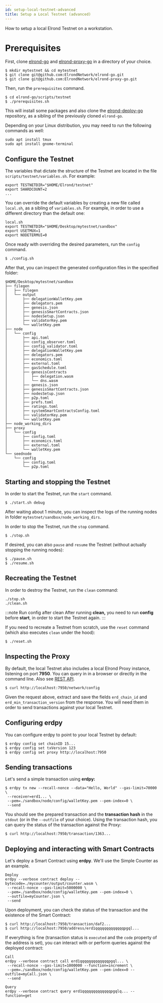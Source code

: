```yaml
---
id: setup-local-testnet-advanced
title: Setup a Local Testnet (advanced)
---
```


How to setup a local Elrond Testnet on a workstation.

# **Prerequisites**

First, clone [elrond-go](https://github.com/ElrondNetwork/elrond-go) and [elrond-proxy-go](https://github.com/ElrondNetwork/elrond-proxy-go) in a directory of your choice.



```
$ mkdir mytestnet && cd mytestnet
$ git clone git@github.com:ElrondNetwork/elrond-go.git
$ git clone git@github.com:ElrondNetwork/elrond-proxy-go.git
```

Then, run the `prerequisites` command.



```
$ cd elrond-go/scripts/testnet
$ ./prerequisites.sh
```

This will install some packages and also clone the [elrond-deploy-go](https://github.com/ElrondNetwork/elrond-deploy-go) repository, as a sibling of the previously cloned `elrond-go`.

Depending on your Linux distribution, you may need to run the following commands as well:



```
sudo apt install tmux
sudo apt install gnome-terminal
```

## **Configure the Testnet**

The variables that dictate the structure of the Testnet are located in the file `scripts/testnet/variables.sh`. For example:



```
export TESTNETDIR="$HOME/Elrond/testnet"
export SHARDCOUNT=2
...
```

You can override the default variables by creating a new file called `local.sh`, as a sibling of `variables.sh`. For example, in order to use a different directory than the default one:



```
local.sh
export TESTNETDIR="$HOME/Desktop/mytestnet/sandbox"
export USETMUX=1
export NODETERMUI=0
```

Once ready with overriding the desired parameters, run the `config` command.



```
$ ./config.sh
```

After that, you can inspect the generated configuration files in the specified folder:



```
$HOME/Desktop/mytestnet/sandbox
├── filegen
│   ├── filegen
│   └── output
│       ├── delegationWalletKey.pem
│       ├── delegators.pem
│       ├── genesis.json
│       ├── genesisSmartContracts.json
│       ├── nodesSetup.json
│       ├── validatorKey.pem
│       └── walletKey.pem
├── node
│   └── config
│       ├── api.toml
│       ├── config_observer.toml
│       ├── config_validator.toml
│       ├── delegationWalletKey.pem
│       ├── delegators.pem
│       ├── economics.toml
│       ├── external.toml
│       ├── gasSchedule.toml
│       ├── genesisContracts
│       │   ├── delegation.wasm
│       │   └── dns.wasm
│       ├── genesis.json
│       ├── genesisSmartContracts.json
│       ├── nodesSetup.json
│       ├── p2p.toml
│       ├── prefs.toml
│       ├── ratings.toml
│       ├── systemSmartContractsConfig.toml
│       ├── validatorKey.pem
│       └── walletKey.pem
├── node_working_dirs
├── proxy
│   └── config
│       ├── config.toml
│       ├── economics.toml
│       ├── external.toml
│       └── walletKey.pem
└── seednode
    └── config
        ├── config.toml
        └── p2p.toml
```

## **Starting and stopping the Testnet**

In order to start the Testnet, run the `start` command.



```
$ ./start.sh debug
```

After waiting about 1 minute,  you can inspect the logs of the running nodes in folder `mytestnet/sandbox/node_working_dirs`.

In order to stop the Testnet, run the `stop` command.



```
$ ./stop.sh
```

If desired, you can also `pause` and `resume` the Testnet (without actually stopping the running nodes):



```
$ ./pause.sh
$ ./resume.sh
```

## **Recreating the Testnet**

In order to destroy the Testnet, run the `clean` command:



```
./stop.sh
./clean.sh
```


:::note Run config after clean
After running **clean,** you need to run **config** before **start**, in order to start the Testnet again.
:::

If you need to recreate a Testnet from scratch, use the `reset` command (which also executes `clean` under the hood):



```
$ ./reset.sh
```

## **Inspecting the Proxy**

By default, the local Testnet also includes a local Elrond Proxy instance, listening on port **7950**. You can query in in a browser or directly in the command line. Also see [REST API](https://docs.elrond.com/tools/rest-api-overview).



```
$ curl http://localhost:7950/network/config
```

Given the request above, extract and save the fields `erd_chain_id` and `erd_min_transaction_version` from the response. You will need them in order to send transactions against your local Testnet.

## **Configuring erdpy**

You can configure erdpy to point to your local Testnet by default:



```
$ erdpy config set chainID 15...
$ erdpy config set txVersion 123
$ erdpy config set proxy http://localhost:7950
```

## **Sending transactions**

Let's send a simple transaction using **erdpy:**



```
$ erdpy tx new --recall-nonce --data="Hello, World" --gas-limit=70000 \
 --receiver=erd1... \
 --pem=./sandbox/node/config/walletKey.pem --pem-index=0 \
 --send
```

You should see the prepared transaction and the **transaction hash** in the `stdout` (or in the `--outfile` of your choice). Using the transaction hash, you can query the status of the transaction against the Proxy:



```
$ curl http://localhost:7950/transaction/1363...
```

## **Deploying and interacting with Smart Contracts**

Let's deploy a Smart Contract using **erdpy**. We'll use the Simple Counter as an example.



```
Deploy
erdpy --verbose contract deploy --bytecode=./mycounter/output/counter.wasm \
 --recall-nonce --gas-limit=5000000 \
 --pem=./sandbox/node/config/walletKey.pem --pem-index=0 \
 --outfile=myCounter.json \
 --send
```

Upon deployment, you can check the status of the transaction and the existence of the Smart Contract:



```
$ curl http://localhost:7950/transaction/daf2...
$ curl http://localhost:7950/address/erd1qqqqqqqqqqqqqpgql...
```

If everything is fine (transaction status is `executed` and the `code` property of the address is set), you can interact with or perform queries against the deployed contract:



```
Call
erdpy --verbose contract call erd1qqqqqqqqqqqqqpgql... \
 --recall-nonce --gas-limit=1000000 --function=increment \
 --pem=./sandbox/node/config/walletKey.pem --pem-index=0 --outfile=myCall.json \
 --send

```



```
Query
erdpy --verbose contract query erd1qqqqqqqqqqqqqpgqlq... --function=get
```
